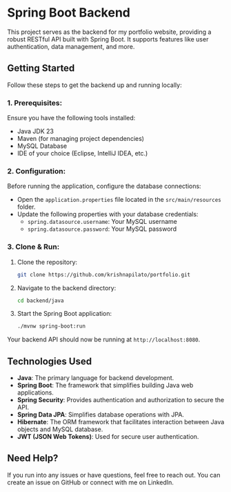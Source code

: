 # Spring Boot Backend

This project serves as the backend for my portfolio website, providing a robust RESTful API built with Spring Boot. It supports features like user authentication, data management, and more.

## Getting Started

Follow these steps to get the backend up and running locally:

### 1. Prerequisites:

Ensure you have the following tools installed:

- Java JDK 23
- Maven (for managing project dependencies)
- MySQL Database
- IDE of your choice (Eclipse, IntelliJ IDEA, etc.)

### 2. Configuration:

Before running the application, configure the database connections:

- Open the `application.properties` file located in the `src/main/resources` folder.
- Update the following properties with your database credentials:
    - `spring.datasource.username`: Your MySQL username
    - `spring.datasource.password`: Your MySQL password

### 3. Clone & Run:

1. Clone the repository:
    ```bash
    git clone https://github.com/krishnapilato/portfolio.git
    ```

2. Navigate to the backend directory:
    ```bash
    cd backend/java
    ```

3. Start the Spring Boot application:
    ```bash
    ./mvnw spring-boot:run
    ```

Your backend API should now be running at `http://localhost:8080`.

## Technologies Used

- **Java**: The primary language for backend development.
- **Spring Boot**: The framework that simplifies building Java web applications.
- **Spring Security**: Provides authentication and authorization to secure the API.
- **Spring Data JPA**: Simplifies database operations with JPA.
- **Hibernate**: The ORM framework that facilitates interaction between Java objects and MySQL database.
- **JWT (JSON Web Tokens)**: Used for secure user authentication.

## Need Help?

If you run into any issues or have questions, feel free to reach out. You can create an issue on GitHub or connect with me on LinkedIn.